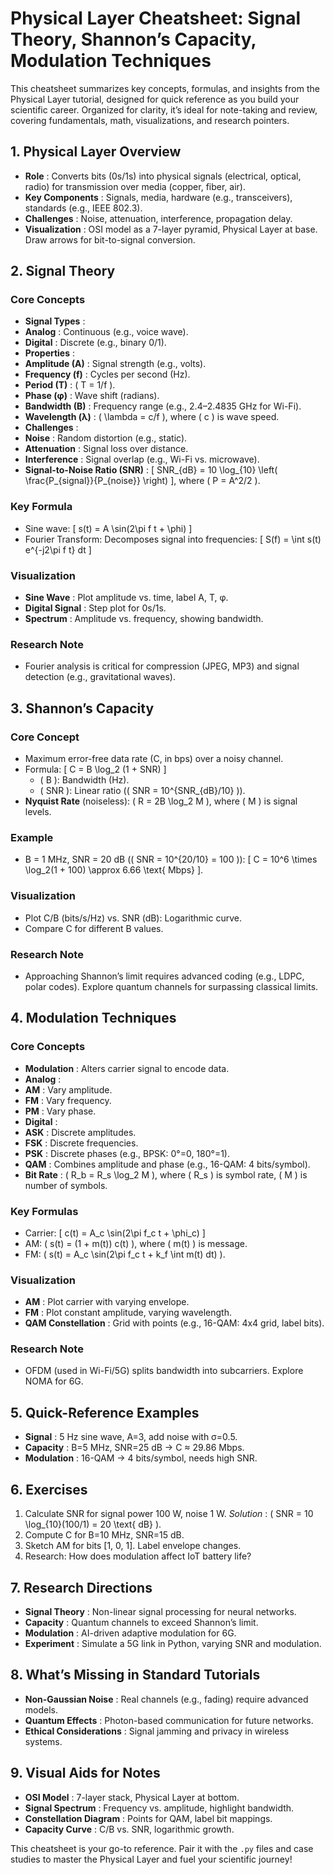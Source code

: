# Physical Layer Cheatsheet: Signal Theory, Shannon’s Capacity, Modulation Techniques

This cheatsheet summarizes key concepts, formulas, and insights from the Physical Layer tutorial, designed for quick reference as you build your scientific career. Organized for clarity, it’s ideal for note-taking and review, covering fundamentals, math, visualizations, and research pointers.

## 1. Physical Layer Overview

- **Role** : Converts bits (0s/1s) into physical signals (electrical, optical, radio) for transmission over media (copper, fiber, air).
- **Key Components** : Signals, media, hardware (e.g., transceivers), standards (e.g., IEEE 802.3).
- **Challenges** : Noise, attenuation, interference, propagation delay.
- **Visualization** : OSI model as a 7-layer pyramid, Physical Layer at base. Draw arrows for bit-to-signal conversion.

## 2. Signal Theory

### Core Concepts

- **Signal Types** :
- **Analog** : Continuous (e.g., voice wave).
- **Digital** : Discrete (e.g., binary 0/1).
- **Properties** :
- **Amplitude (A)** : Signal strength (e.g., volts).
- **Frequency (f)** : Cycles per second (Hz).
- **Period (T)** : ( T = 1/f ).
- **Phase (φ)** : Wave shift (radians).
- **Bandwidth (B)** : Frequency range (e.g., 2.4–2.4835 GHz for Wi-Fi).
- **Wavelength (λ)** : ( \lambda = c/f ), where ( c ) is wave speed.
- **Challenges** :
- **Noise** : Random distortion (e.g., static).
- **Attenuation** : Signal loss over distance.
- **Interference** : Signal overlap (e.g., Wi-Fi vs. microwave).
- **Signal-to-Noise Ratio (SNR)** :
  [ SNR_{dB} = 10 \log_{10} \left( \frac{P_{signal}}{P_{noise}} \right) ], where ( P = A^2/2 ).

### Key Formula

- Sine wave:
  [ s(t) = A \sin(2\pi f t + \phi) ]
- Fourier Transform: Decomposes signal into frequencies:
  [ S(f) = \int s(t) e^{-j2\pi f t} dt ]

### Visualization

- **Sine Wave** : Plot amplitude vs. time, label A, T, φ.
- **Digital Signal** : Step plot for 0s/1s.
- **Spectrum** : Amplitude vs. frequency, showing bandwidth.

### Research Note

- Fourier analysis is critical for compression (JPEG, MP3) and signal detection (e.g., gravitational waves).

## 3. Shannon’s Capacity

### Core Concept

- Maximum error-free data rate (C, in bps) over a noisy channel.
- Formula:
  [ C = B \log_2 (1 + SNR) ]
  - ( B ): Bandwidth (Hz).
  - ( SNR ): Linear ratio (( SNR = 10^{SNR\_{dB}/10} )).
- **Nyquist Rate** (noiseless): ( R = 2B \log_2 M ), where ( M ) is signal levels.

### Example

- B = 1 MHz, SNR = 20 dB (( SNR = 10^{20/10} = 100 )):
  [ C = 10^6 \times \log_2(1 + 100) \approx 6.66 \text{ Mbps} ].

### Visualization

- Plot C/B (bits/s/Hz) vs. SNR (dB): Logarithmic curve.
- Compare C for different B values.

### Research Note

- Approaching Shannon’s limit requires advanced coding (e.g., LDPC, polar codes). Explore quantum channels for surpassing classical limits.

## 4. Modulation Techniques

### Core Concepts

- **Modulation** : Alters carrier signal to encode data.
- **Analog** :
- **AM** : Vary amplitude.
- **FM** : Vary frequency.
- **PM** : Vary phase.
- **Digital** :
- **ASK** : Discrete amplitudes.
- **FSK** : Discrete frequencies.
- **PSK** : Discrete phases (e.g., BPSK: 0°=0, 180°=1).
- **QAM** : Combines amplitude and phase (e.g., 16-QAM: 4 bits/symbol).
- **Bit Rate** : ( R_b = R_s \log_2 M ), where ( R_s ) is symbol rate, ( M ) is number of symbols.

### Key Formulas

- Carrier:
  [ c(t) = A_c \sin(2\pi f_c t + \phi_c) ]
- AM: ( s(t) = (1 + m(t)) c(t) ), where ( m(t) ) is message.
- FM: ( s(t) = A_c \sin(2\pi f_c t + k_f \int m(t) dt) ).

### Visualization

- **AM** : Plot carrier with varying envelope.
- **FM** : Plot constant amplitude, varying wavelength.
- **QAM Constellation** : Grid with points (e.g., 16-QAM: 4x4 grid, label bits).

### Research Note

- OFDM (used in Wi-Fi/5G) splits bandwidth into subcarriers. Explore NOMA for 6G.

## 5. Quick-Reference Examples

- **Signal** : 5 Hz sine wave, A=3, add noise with σ=0.5.
- **Capacity** : B=5 MHz, SNR=25 dB → C ≈ 29.86 Mbps.
- **Modulation** : 16-QAM → 4 bits/symbol, needs high SNR.

## 6. Exercises

1. Calculate SNR for signal power 100 W, noise 1 W.
   _Solution_ : ( SNR = 10 \log\_{10}(100/1) = 20 \text{ dB} ).
2. Compute C for B=10 MHz, SNR=15 dB.
3. Sketch AM for bits [1, 0, 1]. Label envelope changes.
4. Research: How does modulation affect IoT battery life?

## 7. Research Directions

- **Signal Theory** : Non-linear signal processing for neural networks.
- **Capacity** : Quantum channels to exceed Shannon’s limit.
- **Modulation** : AI-driven adaptive modulation for 6G.
- **Experiment** : Simulate a 5G link in Python, varying SNR and modulation.

## 8. What’s Missing in Standard Tutorials

- **Non-Gaussian Noise** : Real channels (e.g., fading) require advanced models.
- **Quantum Effects** : Photon-based communication for future networks.
- **Ethical Considerations** : Signal jamming and privacy in wireless systems.

## 9. Visual Aids for Notes

- **OSI Model** : 7-layer stack, Physical Layer at bottom.
- **Signal Spectrum** : Frequency vs. amplitude, highlight bandwidth.
- **Constellation Diagram** : Points for QAM, label bit mappings.
- **Capacity Curve** : C/B vs. SNR, logarithmic growth.

This cheatsheet is your go-to reference. Pair it with the `.py` files and case studies to master the Physical Layer and fuel your scientific journey!
